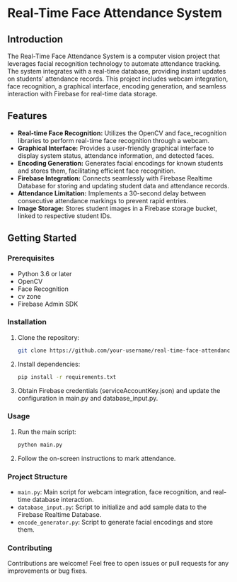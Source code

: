 # Real-Time Face Attendance System

## Introduction

The Real-Time Face Attendance System is a computer vision project that leverages facial recognition technology to automate attendance tracking. The system integrates with a real-time database, providing instant updates on students' attendance records. This project includes webcam integration, face recognition, a graphical interface, encoding generation, and seamless interaction with Firebase for real-time data storage.

## Features

- **Real-time Face Recognition:** Utilizes the OpenCV and face_recognition libraries to perform real-time face recognition through a webcam.
- **Graphical Interface:** Provides a user-friendly graphical interface to display system status, attendance information, and detected faces.
- **Encoding Generation:** Generates facial encodings for known students and stores them, facilitating efficient face recognition.
- **Firebase Integration:** Connects seamlessly with Firebase Realtime Database for storing and updating student data and attendance records.
- **Attendance Limitation:** Implements a 30-second delay between consecutive attendance markings to prevent rapid entries.
- **Image Storage:** Stores student images in a Firebase storage bucket, linked to respective student IDs.

## Getting Started

### Prerequisites

- Python 3.6 or later
- OpenCV
- Face Recognition
- cv zone
- Firebase Admin SDK

### Installation

1. Clone the repository:

   ```bash
   git clone https://github.com/your-username/real-time-face-attendance-system.git
   ```
2. Install dependencies:

   ```bash
   pip install -r requirements.txt
   ```
3. Obtain Firebase credentials (serviceAccountKey.json) and update the configuration in main.py and database_input.py.

### Usage

1. Run the main script:
    ```bash
   python main.py
    ```
2. Follow the on-screen instructions to mark attendance.

### Project Structure


- `main.py`: Main script for webcam integration, face recognition, and real-time database interaction.
- `database_input.py`: Script to initialize and add sample data to the Firebase Realtime Database.
- `encode_generator.py`: Script to generate facial encodings and store them.

### Contributing
Contributions are welcome! Feel free to open issues or pull requests for any improvements or bug fixes.
